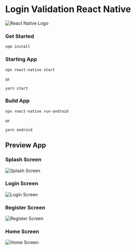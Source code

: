 # Login Validation React Native

<img src="https://github.com/Dimas-Maulana-A/loginValidation-ReactNative/blob/main/image/ReactNativeLogo.png" alt="React Native Logo" />

### Get Started
```
npm install
```

### Starting App
```
npx react-native start
```
or
```
yarn start
```

### Build App
```
npx react-native run-android
```
or
```
yarn android
```

## Preview App

### Splash Screen
<img src="https://github.com/Dimas-Maulana-A/loginValidation-ReactNative/blob/main/image/SplashScreen.jpeg" alt="Splash Screen" />

### Login Screen
<img src="https://github.com/Dimas-Maulana-A/loginValidation-ReactNative/blob/main/image/LoginScreen.jpeg" alt="Login Screen" />

### Register Screen
<img src="https://github.com/Dimas-Maulana-A/loginValidation-ReactNative/blob/main/image/RegisterScreen.jpeg" alt="Register Screen" />

### Home Screen
<img src="https://github.com/Dimas-Maulana-A/loginValidation-ReactNative/blob/main/image/HomeScreen.jpeg" alt="Home Screen" />
